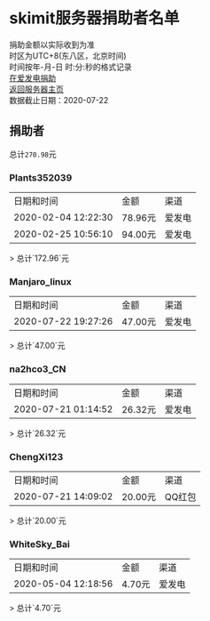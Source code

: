 # skimit服务器捐助者名单
捐助金额以实际收到为准  
时区为UTC+8(东八区，北京时间)  
时间按年-月-日 时:分:秒的格式记录  
[在爱发电捐助](https://afdian.net/@skimit)  
[返回服务器主页](../)  
数据截止日期：2020-07-22

## 捐助者
总计`270.98`元
### Plants352039
<table>
    <tr>
        <td>日期和时间</td>
        <td>金额</td>
        <td>渠道</td>
    </tr>
    <tr>
        <td>2020-02-04 12:22:30</td>
        <td>78.96元</td>
        <td>爱发电</td>
    </tr>
    <tr>
        <td>2020-02-25 10:56:10</td>
        <td>94.00元</td>
        <td>爱发电</td>
    </tr>
</table>  
> 总计`172.96`元  

### Manjaro_linux
<table>
    <tr>
        <td>日期和时间</td>
        <td>金额</td>
        <td>渠道</td>
    </tr>
    <tr>
        <td>2020-07-22 19:27:26</td>
        <td>47.00元</td>
        <td>爱发电</td>
    </tr>
</table>  
> 总计`47.00`元  

### na2hco3_CN
<table>
    <tr>
        <td>日期和时间</td>
        <td>金额</td>
        <td>渠道</td>
    </tr>
    <tr>
        <td>2020-07-21 01:14:52</td>
        <td>26.32元</td>
        <td>爱发电</td>
    </tr>
</table>  
> 总计`26.32`元  

### ChengXi123
<table>
    <tr>
        <td>日期和时间</td>
        <td>金额</td>
        <td>渠道</td>
    </tr>
    <tr>
        <td> 2020-07-21 14:09:02</td>
        <td>20.00元</td>
        <td>QQ红包</td>
    </tr>
</table>  
> 总计`20.00`元  

###  WhiteSky_Bai
<table>
    <tr>
        <td>日期和时间</td>
        <td>金额</td>
        <td>渠道</td>
    </tr>
    <tr>
        <td>2020-05-04 12:18:56</td>
        <td>4.70元</td>
        <td>爱发电</td>
    </tr>
</table>  
> 总计`4.70`元  

